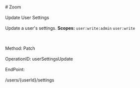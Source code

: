 <br>#     Zoom</br>
<br>Update User Settings</br>
<br>Update a user's settings.
**Scopes:** `user:write:admin` `user:write`
 

</br>
<br>Method: Patch</br>
<br>OperationID: userSettingsUpdate</br>
<br>EndPoint:</br>
<br>/users/{userId}/settings</br>

